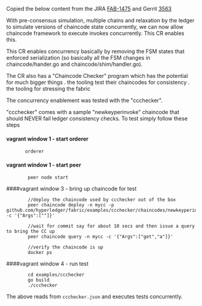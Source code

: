 Copied the below content from the JIRA [FAB-1475](https://jira.hyperledger.org/browse/FAB-1475) and Gerrit [3563](https://gerrit.hyperledger.org/r/#/c/3563/)

 With pre-consensus simulation, multiple chains and relaxation by the ledger
    to simulate versions of chaincode state concurrently, we can now allow
    chaincode framework to execute invokes concurrently. This CR enables this.
    
This CR enables concurrency basically by removing the FSM states that
    enforced serialization (so basically all the FSM changes in chaincode/hander.go
    and chaincode/shim/handler.go).
    
The CR also has a "Chaincode Checker" program which has the potential for
    much bigger things
       . the tooling test their chaincodes for consistency
       . the tooling for stressing the fabric
    
The concurrency enablement was tested with the "ccchecker".
    
"ccchecker" comes with a sample "newkeyperinvoke" chaincode that should
    NEVER fail ledger consistency checks. To test simply follow these steps


#### vagrant window 1 - start orderer

```
       orderer
```

#### vagrant window 1 - start peer

```
        peer node start
```

####vagrant window 3 - bring up chaincode for test

```
        //deploy the chaincode used by ccchecker out of the box
        peer chaincode deploy -n mycc -p github.com/hyperledger/fabric/examples/ccchecker/chaincodes/newkeyperinvoke -c '{"Args":[""]}'
        
        //wait for commit say for about 10 secs and then issue a query to bring the CC up
        peer chaincode query -n mycc -c '{"Args":["get","a"]}'
    
        //verify the chaincode is up
        docker ps
```

####vagrant window 4 - run test

```
        cd examples/ccchecker
        go build
        ./ccchecker
```

The above reads from `ccchecker.json` and executes tests concurrently.
